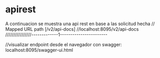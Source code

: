# apirest
A continuacion se muestra una api rest en base a las solicitud hecha 
// Mapped URL path [/v2/api-docs]
//localhost:8095/v2/api-docs
////////////////-------------1-----------------------


//visualizar endpoint desde el navegador con swagger:  localhost:8095/swagger-ui.html 
